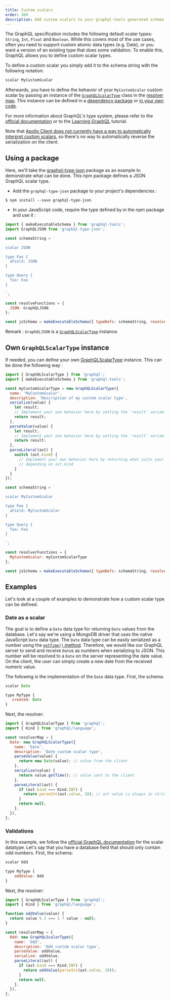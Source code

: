 ```yaml
---
title: Custom scalars
order: 309
description: Add custom scalars to your graphql-tools generated schema.
---
```


The GraphQL specification includes the following default scalar types: `String`, `Int`, `Float` and `Boolean`. While this covers most of the use cases, often you need to support custom atomic data types (e.g. Date), or you want a version of an existing type that does some validation. To enable this, GraphQL allows you to define custom scalar types.

To define a custom scalar you simply add it to the schema string with the following notation:

```js
scalar MyCustomScalar
```

Afterwards, you have to define the behavior of your `MyCustomScalar` custom scalar by passing an instance of the [`GraphQLScalarType`](http://graphql.org/graphql-js/type/#graphqlscalartype) class in the [resolver map](/tools/graphql-tools/resolvers.html#Resolver-map). This instance can be defined in a [dependency package](#Using-a-package) or [in your own code](#Own-GraphQLScalarType-instance).

For more information about GraphQL's type system, please refer to the [official documentation](http://graphql.org/graphql-js/type/) or to the [Learning GraphQL](https://github.com/mugli/learning-graphql/blob/master/7.%20Deep%20Dive%20into%20GraphQL%20Type%20System.md) tutorial.

Note that [Apollo Client does not currently have a way to automatically interpret custom scalars](https://github.com/apollostack/apollo-client/issues/585), so there's no way to automatically reverse the serialization on the client.

## Using a package

Here, we'll take the [graphql-type-json](https://github.com/taion/graphql-type-json) package as an example to demonstrate what can be done. This npm package defines a JSON GraphQL scalar type.

* Add the `graphql-type-json` package to your project's dependencies :
```shell
$ npm install --save graphql-type-json
```

* In your JavaScript code, require the type defined by in the npm package and use it :

```js
import { makeExecutableSchema } from 'graphql-tools';
import GraphQLJSON from 'graphql-type-json';

const schemaString = `

scalar JSON

type Foo {
  aField: JSON
}

type Query {
  foo: Foo
}

`;

const resolveFunctions = {
  JSON: GraphQLJSON
};

const jsSchema = makeExecutableSchema({ typeDefs: schemaString, resolvers: resolveFunctions });
```

Remark : `GraphQLJSON` is a [`GraphQLScalarType`](http://graphql.org/graphql-js/type/#graphqlscalartype) instance.

## Own `GraphQLScalarType` instance

If needed, you can define your own [GraphQLScalarType](http://graphql.org/graphql-js/type/#graphqlscalartype) instance. This can be done the following way :

```js
import { GraphQLScalarType } from 'graphql';
import { makeExecutableSchema } from 'graphql-tools';

const myCustomScalarType = new GraphQLScalarType({
  name: 'MyCustomScalar',
  description: 'Description of my custom scalar type',
  serialize(value) {
    let result;
    // Implement your own behavior here by setting the 'result' variable
    return result;
  },
  parseValue(value) {
    let result;
    // Implement your own behavior here by setting the 'result' variable
    return result;
  },
  parseLiteral(ast) {
    switch (ast.kind) {
      // Implement your own behavior here by returning what suits your needs
      // depending on ast.kind
    }
  }
});

const schemaString = `

scalar MyCustomScalar

type Foo {
  aField: MyCustomScalar
}

type Query {
  foo: Foo
}

`;

const resolverFunctions = {
  MyCustomScalar: myCustomScalarType
};

const jsSchema = makeExecutableSchema({ typeDefs: schemaString, resolvers: resolveFunctions });
```

## Examples

Let's look at a couple of examples to demonstrate how a custom scalar type can be defined.

### Date as a scalar

The goal is to define a `Date` data type for returning `Date` values from the database. Let's say we're using a MongoDB driver that uses the native JavaScript `Date` data type. The `Date` data type can be easily serialized as a number using the [`getTime()` method](https://developer.mozilla.org/en-US/docs/Web/JavaScript/Reference/Global_Objects/Date/getTime). Therefore, we would like our GraphQL server to send and receive `Date`s as numbers when serializing to JSON. This number will be resolved to a `Date` on the server representing the date value. On the client, the user can simply create a new date from the received numeric value.

The following is the implementation of the `Date` data type. First, the schema:

```js
scalar Date

type MyType {
   created: Date
}
```

Next, the resolver:

```js
import { GraphQLScalarType } from 'graphql';
import { Kind } from 'graphql/language';

const resolverMap = {
  Date: new GraphQLScalarType({
    name: 'Date',
    description: 'Date custom scalar type',
    parseValue(value) {
      return new Date(value); // value from the client
    },
    serialize(value) {
      return value.getTime(); // value sent to the client
    },
    parseLiteral(ast) {
      if (ast.kind === Kind.INT) {
        return parseInt(ast.value, 10); // ast value is always in string format
      }
      return null;
    },
  }),
};
```

### Validations

In this example, we follow the [official GraphQL documentation](http://graphql.org/docs/api-reference-type-system/) for the scalar datatype. Let's say that you have a database field that should only contain odd numbers. First, the schema:

```js
scalar Odd

type MyType {
    oddValue: Odd
}
```

Next, the resolver:

```js
import { GraphQLScalarType } from 'graphql';
import { Kind } from 'graphql/language';

function oddValue(value) {
  return value % 2 === 1 ? value : null;
}

const resolverMap = {
  Odd: new GraphQLScalarType({
    name: 'Odd',
    description: 'Odd custom scalar type',
    parseValue: oddValue,
    serialize: oddValue,
    parseLiteral(ast) {
      if (ast.kind === Kind.INT) {
        return oddValue(parseInt(ast.value, 10));
      }
      return null;
    },
  }),
};
```
